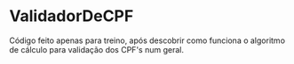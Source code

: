 # ValidadorDeCPF
Código feito apenas para treino, após descobrir como funciona o algoritmo de cálculo para validação dos CPF's num geral.

